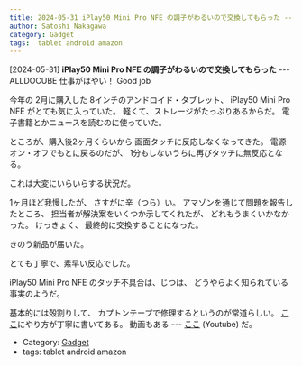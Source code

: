 ```yaml
---
title: 2024-05-31 iPlay50 Mini Pro NFE の調子がわるいので交換してもらった ---ALLDOCUBE 仕事がはやい！ Good job
author: Satoshi Nakagawa
category: Gadget
tags:  tablet android amazon
---
```


[2024-05-31] **iPlay50 Mini Pro NFE の調子がわるいので交換してもらった**  ---ALLDOCUBE 仕事がはやい！ Good job

 今年の 2月に購入した
8インチのアンドロイド・タブレット、
iPlay50 Mini Pro NFE がとても気に入っていた。
軽くて、ストレージがたっぷりあるからだ。
電子書籍とかニュースを読むのに使っていた。

 ところが、購入後2ヶ月くらいから
画面タッチに反応しなくなってきた。
電源オン・オフでもとに戻るのだが、
1分もしないうちに再びタッチに無反応となる。

 これは大変にいらいらする状況だ。

 1ヶ月ほど我慢したが、
さすがに辛（つら）い。
アマゾンを通じて問題を報告したところ、
担当者が解決案をいくつか示してくれたが、
どれもうまくいかなかった。
けっきょく、
最終的に交換することになった。

 きのう新品が届いた。

 とても丁寧で、素早い反応でした。

<!--more-->

 iPlay50 Mini Pro NFE のタッチ不具合は、じつは、
どうやらよく知られている事実のようだ。

基本的には殻割りして、
カプトンテープで修理するというのが常道らしい。
[ここ](https://note.com/1230th/n/n6aa5b339c651)にやり方が丁寧に書いてある。
動画もある ---
[ここ](https://youtu.be/XF_UjPPqAGI)
(Youtube) だ。

- Category: [Gadget](https://merapano.github.io/categories.html#Gadget)
- tags:  tablet android amazon
